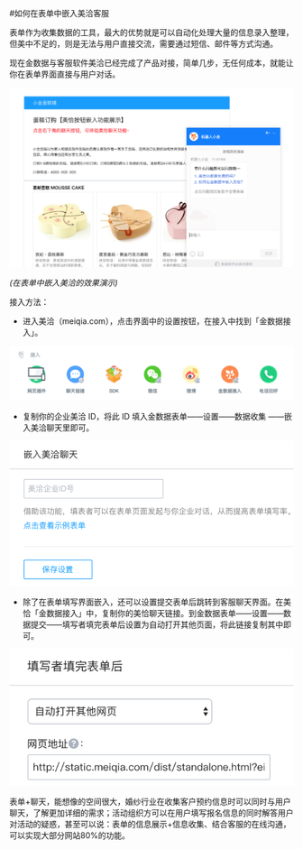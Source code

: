 #如何在表单中嵌入美洽客服

表单作为收集数据的工具，最大的优势就是可以自动化处理大量的信息录入整理，但美中不足的，则是无法与用户直接交流，需要通过短信、邮件等方式沟通。

现在金数据与客服软件美洽已经完成了产品对接，简单几步，无任何成本，就能让你在表单界面直接与用户对话。

![](/assets/美洽-表单.png)

_(在表单中嵌入美洽的效果演示)_

接入方法：

* 进入美洽（meiqia.com），点击界面中的设置按钮，在接入中找到「金数据接入」。

![](/assets/美洽-设置.png)

* 复制你的企业美洽 ID，将此 ID 填入金数据表单——设置——数据收集 ——嵌入美洽聊天里即可。

![](/assets/美洽ID设置.png)

* 除了在表单填写界面嵌入，还可以设置提交表单后跳转到客服聊天界面。在美恰「金数据接入」中，复制你的美恰聊天链接。到金数据表单——设置——数据提交——填写者填完表单后设置为自动打开其他页面，将此链接复制其中即可。

![](/assets/美洽-填下后跳转.png)



表单+聊天，能想像的空间很大，婚纱行业在收集客户预约信息时可以同时与用户聊天，了解更加详细的需求；活动组织方可以在用户填写报名信息的同时解答用户对活动的疑惑，甚至可以说：表单的信息展示+信息收集、结合客服的在线沟通，可以实现大部分网站80%的功能。







